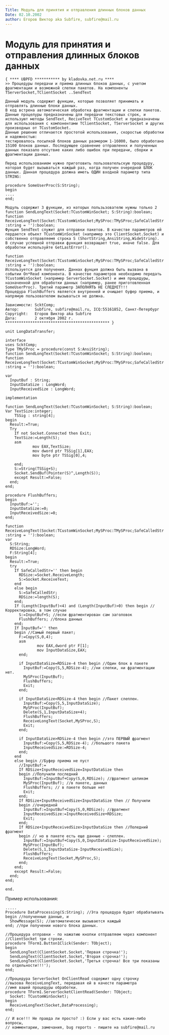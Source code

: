 ```yaml
---
Title: Модуль для принятия и отправления длинных блоков данных
Date: 02.10.2002
author: Егоров Виктор aka Subfire, subfire@mail.ru
---
```



Модуль для принятия и отправления длинных блоков данных
=======================================================

    { **** UBPFD *********** by kladovka.net.ru ****
    >> Процедуры передачи и приема длинных блоков данных, с учетом фрагментации и возможной слепки пакетов. На компоненты TServerSocket,TClientSocket ..SendText
     
    Данный модуль содержит функции, которые позволяет принимать и отправлять длинные блоки данных.
    В код встрена автоматическая обработка фрагментации и слепки пакетов.
    Данные процелуры предназначены для передачи текстовых строк, и используют методы SendText, ReciveText TCustomSocket и предназначены для использования с компонентами TClientSocket, TServerSocket и других производных от TCustomSocket.
    Данные решение отличается простотой использования, скоростью обработки и надежностью:
    тестировалось посылкой блоков данных размером 1-16000, было обработано 15100 блоков данных. Последующее сравнение отправленнх и полученных данных показало отсутвие каких либо ошибок при передачи, сборки и фрагментации данных.
     
    Перед использованием нужно приготовить пользовательскую процедуру, которая будет вызываться каждый раз, когда получен очередной БЛОК данных. Данная процедура должна иметь ОДИН входной параметр типа STRING:
     
    procedure SomeUserProc(S:String);
    begin
    ....
    end;
     
    Модуль содержит 3 функции, из которых пользьзователю нужны только 2
    function SendLongText(Socket:TCustomWinSocket; S:String):boolean;
    function ReceiveLongText(Socket:TCustomWinSocket;MySProc:TMySProc;SafeCalledStr :string = ''):boolean;
    Фунция SendText служит для отправки пакетов. В качестве параметров ей пердается объект TCustomWinSocket (например это ClientSocket.Socket) и собственно отправляемя строка S (ShortString,AnsiString,WideString).
    В случае успешной отправки функция возвращает true, иначе false. Для обработки используйте GetLastError().
     
    function ReceiveLongText(Socket:TCustomWinSocket;MySProc:TMySProc;SafeCalledStr :string = ''):boolean;
    Используется для получения. Даннах фунция должна быть вызвана в событии On*Read компонента. В качестве параметров необходимо передать TCustomWinSocket (например ServerSocket.Socket) и имя процедуры, назначенной для обработки данных (например, ранее приготовленная SomeUserProc). Третий параметр ЗАПОЛНЯТЬ НЕ СЛЕДУЕТ!!!
    Процедура FlushBuffers является внутренней и очищает буфер приема, и напрямую пользователем вызываться не должна.
     
    Зависимости: ScktComp;
    Автор:       Subfire, subfire@mail.ru, ICQ:55161852, Санкт-Петербург
    Copyright:   Егоров Виктор aka Subfire
    Дата:        2 октября 2002 г.
    ********************************************** }
     
    unit LongDataTransfer;
     
    interface
    uses ScktComp;
    Type TMySProc = procedure(const S:AnsiString);
    function SendLongText(Socket:TCustomWinSocket; S:String):boolean;
    function ReceiveLongText(Socket:TCustomWinSocket;MySProc:TMySProc;SafeCalledStr :string = ''):boolean;
     
    var
      InputBuf : String;
      InputDataSize : LongWord;
      InputReceivedSize : LongWord;
     
    implementation
    
    function SendLongText(Socket:TCustomWinSocket; S:String):boolean;
    Var TextSize:integer;
        TSSig : string[4];
    begin
      Result:=True;
      Try
        If not Socket.Connected then Exit;
        TextSize:=Length(S);
        asm
                mov EAX,TextSize;
                mov dword ptr TSSig[1],EAX;
                mov byte ptr TSSig[0],4;
         
        end;
        S:=String(TSSig+S);
        Socket.SendBuf(Pointer(S)^,Length(S));
        except Result:=False;
      end;
    end;
     
    procedure FlushBuffers;
    begin
      InputBuf:='';
      InputDataSize:=0;
      InputReceivedSize:=0;
    end;
     
    function ReceiveLongText(Socket:TCustomWinSocket;MySProc:TMySProc;SafeCalledStr :string = ''):boolean;
    var
      S:String;
      RDSize:LongWord;
      F:String[4];
    begin
      Result:=True;
      try
        If SafeCalledStr='' then begin
          RDSize:=Socket.ReceiveLength;
          S:=Socket.ReceiveText;
        end
        else begin
          S:=SafeCalledStr;
          RDSize:=length(S);
        end;
        If (Length(InputBuf)<4) and (Length(InputBuf)>0) then begin //Корректировка, в том случае
          S:=InputBuf+S; //если фрагментирован сам заголовок 
          FlushBuffers; //блока данных
        end;
        If InputBuf='' then
        begin //Самый первый пакет;
          F:=Copy(S,0,4);
          asm
                  mov EAX,dword ptr F[1];
                  mov InputDataSize,EAX;
          end;
     
          if InputDataSize=RDSize-4 then begin //Один блок в пакете
            InputBuf:=Copy(S,5,RDSize-4); //ни слепки, ни фрагментации нет.
            MySProc(InputBuf);
            FlushBuffers;
            Exit;
          end;
     
          if InputDataSize<RDSize-4 then begin //Пакет слеплен.
            InputBuf:=Copy(S,5,InputDataSize);
            MySProc(InputBuf);
            Delete(S,1,InputDataSize+4);
            FlushBuffers;
            ReceiveLongText(Socket,MySProc,S);
            Exit;
          end;
     
          if InputDataSize>RDSize-4 then begin //это ПЕРВЫЙ фрагмент
            InputBuf:=Copy(S,5,RDSize-4); //большого пакета
            InputReceivedSize:=RDSize-4;
          end;
        end
        else begin //Буфер приема не пуст
          //InputBuf:=
          If RDSize+InputReceivedSize=InputDataSize then
          begin //Получили последний
            InputBuf:=InputBuf+Copy(S,0,RDSize); //фрагмент целиком
            MySProc(InputBuf); //в пакете, данных
            FlushBuffers; // в пакете больше нет
            Exit;
          end;
          If RDSize+InputReceivedSize<InputDataSize then // Получили
          begin //очередной
            InputBuf:=InputBuf+Copy(S,0,RDSize); //фрагмент
            InputReceivedSize:=InputReceivedSize+RDSize;
            Exit;
          end;
          If RDSize+InputReceivedSize>InputDataSize then //Поледний фрагмент
          begin // но в пакете есть еще данные - слеплен. 
            InputBuf:=InputBuf+Copy(S,0,InputDataSize-InputReceivedSize);
            MySProc(InputBuf);
            Delete(S,1,InputDataSize-InputReceivedSize);
            FlushBuffers;
            ReceiveLongText(Socket,MySProc,S);
          end;
        end;
        except Result:=False;
      end;
    end;
     
    end. 

Пример использования:

    .....
    Procedure DataProcessing(S:String); //Эта процедура будет обрабатывать 
    begin //полученные данные, и
      ShowMessage(S); //автоматически вызывается каждый 
    end; //при получении нового блока данных.
     
    //Процедура отправки - по нажатию кнопки отправляем через компонент
    //ClientSocket три строки.
    procedure TForm1.Button1Click(Sender: TObject);
    begin
      SendLongText(ClientSocket.Socket,'Первая строчка!');
      SendLongText(ClientSocket.Socket,'Вторая строчка!');
      SendLongText(ClientSocket.Socket,'Третья строчка! Все три показаны по отдельности!!!');
    end;
     
    //Процедура ServerSocket OnClientRead содержит одну строчку
    //вызова ReceiveLongText, передавая ей в качесте параметра
    //имя вашей процедуры обработки.
    procedure TForm1.ServerSocketClientRead(Sender: TObject;
      Socket: TCustomWinSocket);
    begin
      ReceiveLongText(Socket,DataProcessing);
    end;
     
    // И все!!! Не правда ли просто? :) Если у вас есть какие-либо вопросы, 
    // комментарии, замечания, bug reports - пишите на subfire@mail.ru 
